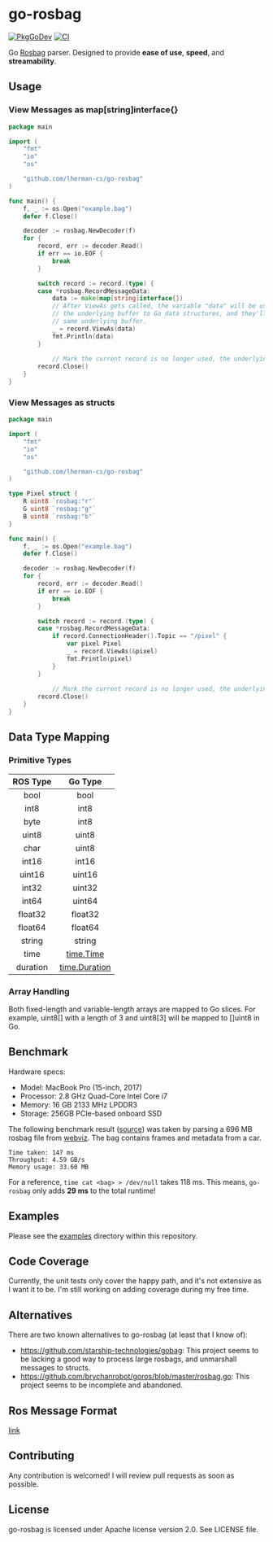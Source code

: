 # go-rosbag

[![PkgGoDev](https://pkg.go.dev/badge/github.com/lherman-cs/go-rosbag)](https://pkg.go.dev/github.com/lherman-cs/go-rosbag)
[![CI](https://github.com/lherman-cs/go-rosbag/actions/workflows/ci.yaml/badge.svg)](https://github.com/lherman-cs/go-rosbag/actions/workflows/ci.yaml)

Go [Rosbag](http://wiki.ros.org/rosbag) parser. Designed to provide **ease of use**, **speed**, and **streamability**.

## Usage

### View Messages as map[string]interface{}

```go
package main

import (
	"fmt"
	"io"
	"os"

	"github.com/lherman-cs/go-rosbag"
)

func main() {
	f, _ := os.Open("example.bag")
	defer f.Close()

	decoder := rosbag.NewDecoder(f)
	for {
		record, err := decoder.Read()
		if err == io.EOF {
			break
		}

		switch record := record.(type) {
		case *rosbag.RecordMessageData:
			data := make(map[string]interface{})
			// After ViewAs gets called, the variable "data" will be used to map
			// the underlying buffer to Go data structures, and they'll SHARE the
			// same underlying buffer.
			_ = record.ViewAs(data)
			fmt.Println(data)
		}
    
    		// Mark the current record is no longer used, the underlying buffer can be reused.
		record.Close()
	}
}
```

### View Messages as structs

```go
package main

import (
	"fmt"
	"io"
	"os"

	"github.com/lherman-cs/go-rosbag"
)

type Pixel struct {
	R uint8	`rosbag:"r"`
	G uint8	`rosbag:"g"`
	B uint8	`rosbag:"b"`
}

func main() {
	f, _ := os.Open("example.bag")
	defer f.Close()

	decoder := rosbag.NewDecoder(f)
	for {
		record, err := decoder.Read()
		if err == io.EOF {
			break
		}

		switch record := record.(type) {
		case *rosbag.RecordMessageData:
			if record.ConnectionHeader().Topic == "/pixel" {
				var pixel Pixel
				_ = record.ViewAs(&pixel)
				fmt.Println(pixel)
			}
		}
    
    		// Mark the current record is no longer used, the underlying buffer can be reused.
		record.Close()
	}
}
```

## Data Type Mapping

### Primitive Types

|ROS Type|Go Type|
|:--:|:--:|
|bool|bool|
|int8|int8|
|byte|int8|
|uint8|uint8|
|char|uint8|
|int16|int16|
|uint16|uint16|
|int32|uint32|
|int64|uint64|
|float32|float32|
|float64|float64|
|string|string|
|time|[time.Time](https://golang.org/pkg/time/#Time)|
|duration|[time.Duration](https://golang.org/pkg/time/#Duration)|

### Array Handling

Both fixed-length and variable-length arrays are mapped to Go slices. For example, uint8[] with a length of 3 and uint8[3] will be mapped to []uint8 in Go.

## Benchmark

Hardware specs:

* Model: MacBook Pro (15-inch, 2017)
* Processor: 2.8 GHz Quad-Core Intel Core i7
* Memory: 16 GB 2133 MHz LPDDR3
* Storage: 256GB PCIe-based onboard SSD

The following benchmark result ([source](https://github.com/lherman-cs/go-rosbag/blob/bb8c5d16d3b51ca42f137c8214b07446eaea25a0/decoder_bench_test.go)) was taken by parsing a 696 MB rosbag file from [webviz](https://webviz.io/). The bag contains frames and metadata from a car.

```
Time taken: 147 ms
Throughput: 4.59 GB/s
Memory usage: 33.60 MB
```

For a reference, `time cat <bag> > /dev/null` takes 118 ms. This means, `go-rosbag` only adds **29 ms** to the total runtime!

## Examples

Please see the [examples](examples) directory within this repository.


## Code Coverage

Currently, the unit tests only cover the happy path, and it's not extensive as I want it to be. I'm still working on adding coverage during my free time.

## Alternatives

There are two known alternatives to go-rosbag (at least that I know of): 

* https://github.com/starship-technologies/gobag: This project seems to be lacking a good way to process large rosbags, and unmarshall messages to structs.
* https://github.com/brychanrobot/goros/blob/master/rosbag.go: This project seems to be incomplete and abandoned.

## Ros Message Format
[link](https://lucid.app/lucidchart/invitations/accept/inv_9d1917e5-b907-4e29-8506-2b3172da5a2a)

## Contributing

Any contribution is welcomed! I will review pull requests as soon as possible.

## License

go-rosbag is licensed under Apache license version 2.0. See LICENSE file.

